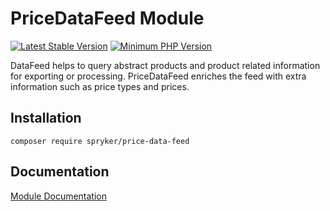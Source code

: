 # PriceDataFeed Module
[![Latest Stable Version](https://poser.pugx.org/spryker/price-data-feed/v/stable.svg)](https://packagist.org/packages/spryker/price-data-feed)
[![Minimum PHP Version](https://img.shields.io/badge/php-%3E%3D%207.4-8892BF.svg)](https://php.net/)

DataFeed helps to query abstract products and product related information for exporting or processing. PriceDataFeed enriches the feed with extra information such as price types and prices.

## Installation

```
composer require spryker/price-data-feed
```

## Documentation

[Module Documentation](https://academy.spryker.com/developing_with_spryker/module_guide/products/price.html)

